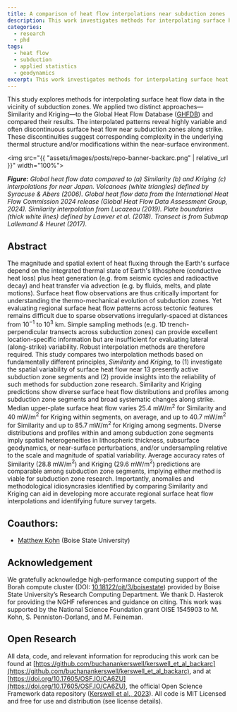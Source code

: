```yaml
---
title: A comparison of heat flow interpolations near subduction zones
description: This work investigates methods for interpolating surface heat flow data near subduction zones.
categories:
  - research
  - phd
tags:
  - heat flow
  - subduction
  - applied statistics
  - geodynamics
excerpt: This work investigates methods for interpolating surface heat flow data near subduction zones.
---
```


This study explores methods for interpolating surface heat flow data in the vicinity of subduction zones. We applied two distinct approaches—Similarity and Kriging—to the Global Heat Flow Database ([GHFDB](http://ihfc-iugg.org/products/global-heat-flow-database)) and compared their results. The interpolated patterns reveal highly variable and often discontinuous surface heat flow near subduction zones along strike. These discontinuities suggest corresponding complexity in the underlying thermal structure and/or modifications within the near-surface environment.

<img src="{{ "assets/images/posts/repo-banner-backarc.png" | relative_url }}" width="100%">

***Figure:*** *Global heat flow data compared to (a) Similarity (b) and Kriging (c) interpolations for near Japan. Volcanoes (white triangles) defined by Syracuse & Abers (2006). Global heat flow data from the International Heat Flow Commission 2024 release (Global Heat Flow Data Assessment Group, 2024). Similarity interpolation from Lucazeau (2019). Plate boundaries (thick white lines) defined by Lawver et al. (2018). Transect is from Submap Lallemand & Heuret (2017).*

## Abstract

The magnitude and spatial extent of heat fluxing through the Earth's surface depend on the integrated thermal state of Earth's lithosphere (conductive heat loss) plus heat generation (e.g. from seismic cycles and radioactive decay) and heat transfer via advection (e.g. by fluids, melts, and plate motions). Surface heat flow observations are thus critically important for understanding the thermo-mechanical evolution of subduction zones. Yet evaluating regional surface heat flow patterns across tectonic features remains difficult due to sparse observations irregularly-spaced at distances from 10$^{-1}$ to 10$^3$ km. Simple sampling methods (e.g. 1D trench-perpendicular transects across subduction zones) can provide excellent location-specific information but are insufficient for evaluating lateral (along-strike) variability. Robust interpolation methods are therefore required. This study compares two interpolation methods based on fundamentally different principles, *Similarity* and *Kriging*, to (1) investigate the spatial variability of surface heat flow near 13 presently active subduction zone segments and (2) provide insights into the reliability of such methods for subduction zone research. Similarity and Kriging predictions show diverse surface heat flow distributions and profiles among subduction zone segments and broad systematic changes along strike. Median upper-plate surface heat flow varies 25.4 mW/m$^2$ for Similarity and 40 mW/m$^2$ for Kriging within segments, on average, and up to 40.7 mW/m$^2$ for Similarity and up to 85.7 mW/m$^2$ for Kriging among segments. Diverse distributions and profiles within and among subduction zone segments imply spatial heterogeneities in lithospheric thickness, subsurface geodynamics, or near-surface perturbations, and/or undersampling relative to the scale and magnitude of spatial variability. Average accuracy rates of Similarity (28.8 mW/m$^2$) and Kriging (29.6 mW/m$^2$) predictions are comparable among subduction zone segments, implying either method is viable for subduction zone research. Importantly, anomalies and methodological idiosyncrasies identified by comparing Similarity and Kriging can aid in developing more accurate regional surface heat flow interpolations and identifying future survey targets.

## Coauthors:

 - [Matthew Kohn](https://scholar.google.com/citations?user=xSyB1KQAAAAJ&hl=en) (Boise State University)

## Acknowledgement

We gratefully acknowledge high-performance computing support of the Borah compute cluster (DOI: [10.18122/oit/3/boisestate](10.18122/oit/3/boisestate)) provided by Boise State University’s Research Computing Department. We thank D. Hasterok for providing the NGHF references and guidance on citing. This work was supported by the National Science Foundation grant OISE 1545903 to M. Kohn, S. Penniston-Dorland, and M. Feineman.

## Open Research

All data, code, and relevant information for reproducing this work can be found at [https://github.com/buchanankerswell/kerswell_et_al_backarc](https://github.com/buchanankerswell/kerswell_et_al_backarc), and at [https://doi.org/10.17605/OSF.IO/CA6ZU](https://doi.org/10.17605/OSF.IO/CA6ZU), the official Open Science Framework data repository ([Kerswell et al., 2023](https://doi.org/10.17605/OSF.IO/CA6ZU)). All code is MIT Licensed and free for use and distribution (see license details).
